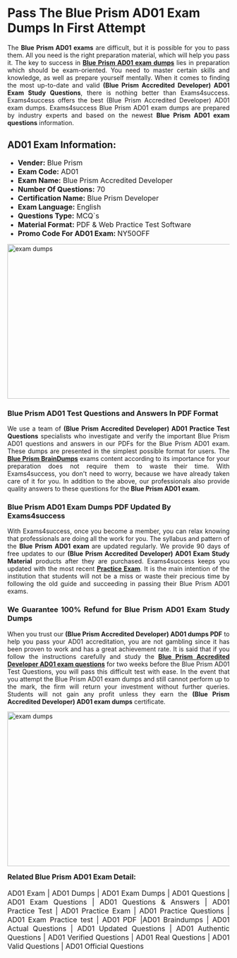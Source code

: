 <h1><strong><strong>Pass The Blue Prism AD01 Exam Dumps In First Attempt</strong></strong></h1> <p style="text-align:justify">The <strong>Blue Prism AD01 exams</strong> are difficult, but it is possible for you to pass them. All you need is the right preparation material, which will help you pass it. The key to success in <a href="https://www.exams4success.com/blue-prism/ad01-pdf-exam-dumps"><strong>Blue Prism AD01 exam dumps</strong></a> lies in preparation which should be exam-oriented. You need to master certain skills and knowledge, as well as prepare yourself mentally. When it comes to finding the most up-to-date and valid <strong>(Blue Prism Accredited Developer) AD01 Exam Study Questions</strong>, there is nothing better than Exams4success. Exams4success offers the best (Blue Prism Accredited Developer) AD01 exam dumps. Exams4success Blue Prism AD01 exam dumps are prepared by industry experts and based on the newest <strong>Blue Prism AD01 exam questions</strong> information.</p> <h2><strong><strong>AD01 Exam Information:</strong></strong></h2> <ul> <li><span style="font-size:16px"><strong>Vender:</strong> Blue Prism</span></li> <li><span style="font-size:16px"><strong>Exam Code:</strong> AD01</span></li> <li><span style="font-size:16px"><strong>Exam Name:</strong> Blue Prism Accredited Developer</span></li> <li><span style="font-size:16px"><strong>Number Of Questions:</strong> 70</span></li> <li><span style="font-size:16px"><strong>Certification Name:</strong> Blue Prism Developer</span></li> <li><span style="font-size:16px"><strong>Exam Language:</strong> English</span></li> <li><span style="font-size:16px"><strong>Questions Type:</strong> MCQ`s</span></li> <li><span style="font-size:16px"><strong>Material Format:</strong> PDF & Web Practice Test Software</span></li> <li><span style="font-size:16px"><strong>Promo Code For AD01 Exam: </strong>NY50OFF</span></li> </ul> <p><a href="https://www.exams4success.com/blue-prism/ad01-pdf-exam-dumps" rel="no-follow"><img alt="exam dumps" src="https://www.certcollections.com/uploads/content/infrist1.png" style="height:350px; width:750px" /></a></p> <h3><strong>Blue Prism AD01 Test Questions and Answers In PDF Format</strong></h3> <p style="text-align:justify">We use a team of <strong>(Blue Prism Accredited Developer) AD01 Practice Test Questions</strong> specialists who investigate and verify the important Blue Prism AD01 questions and answers in our PDFs for the Blue Prism AD01 exam. These dumps are presented in the simplest possible format for users. The <a href="https://www.exams4success.com/blue-prism-exam-dumps"><strong>Blue Prism BrainDumps</strong></a> exams content according to its importance for your preparation does not require them to waste their time. With Exams4success, you don't need to worry, because we have already taken care of it for you. In addition to the above, our professionals also provide quality answers to these questions for the<strong> Blue Prism AD01 exam</strong>.</p> <h3><strong> Blue Prism AD01 Exam Dumps PDF Updated By Exams4success</strong></h3> <p style="text-align:justify">With Exams4success, once you become a member, you can relax knowing that professionals are doing all the work for you. The syllabus and pattern of the <strong>Blue Prism AD01 exam </strong>are updated regularly. We provide 90 days of free updates to our <strong>(Blue Prism Accredited Developer) AD01 Exam Study Material</strong> products after they are purchased. Exams4success keeps you updated with the most recent <a href="https://www.exams4success.com/"><strong>Practice Exam</strong></a>. It is the main intention of the institution that students will not be a miss or waste their precious time by following the old guide and succeeding in passing their Blue Prism AD01 exams.</p> <h3 style="text-align:justify"><strong>We Guarantee 100% Refund for Blue Prism AD01 Exam Study Dumps</strong></h3> <p style="text-align:justify">When you trust our <strong>(Blue Prism Accredited Developer) AD01 dumps PDF</strong> to help you pass your AD01 accreditation, you are not gambling since it has been proven to work and has a great achievement rate. It is said that if you follow the instructions carefully and study the <a href="https://www.exams4success.com/blue-prism/ad01-pdf-exam-dumps"><strong>Blue Prism Accredited Developer AD01 exam questions</strong></a> for two weeks before the Blue Prism AD01 Test Questions, you will pass this difficult test with ease. In the event that you attempt the Blue Prism AD01 exam dumps and still cannot perform up to the mark, the firm will return your investment without further queries. Students will not gain any profit unless they earn the <strong>(Blue Prism Accredited Developer) AD01 exam dumps</strong> certificate.</p> <p style="text-align:justify"><a href="https://www.exams4success.com/blue-prism/ad01-pdf-exam-dumps" rel="no-follow"><img alt="exam dumps" src="https://www.certcollections.com/uploads/content/free_demo1.png" style="height:350px; width:750px" /></a></p> <p style="text-align:justify"><span style="font-size:16px"><strong>Related Blue Prism AD01 Exam Detail:</strong></span><br /> <br /> <span style="font-size:16px">AD01 Exam | AD01 Dumps | AD01 Exam Dumps | AD01 Questions | AD01 Exam Questions | AD01 Questions & Answers | AD01 Practice Test | AD01 Practice Exam | AD01 Practice Questions | AD01 Exam Practice test | AD01 PDF |AD01 Braindumps | AD01 Actual Questions | AD01 Updated Questions | AD01 Authentic Questions | AD01 Verified Questions | AD01 Real Questions | AD01 Valid Questions | AD01 Official Questions</span></p>
